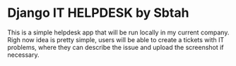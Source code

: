 # Django IT HELPDESK by Sbtah

This is a simple helpdesk app that will be run locally in my current company.
Righ now idea is pretty simple, users will be able to create a tickets with IT problems, where they can describe the issue and upload the screenshot if necessary.
